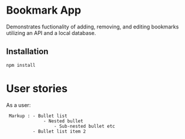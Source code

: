 # Bookmark App
Demonstrates fuctionality of adding, removing, and editing bookmarks utilizing an API and a local database. 

## Installation
```
npm install
```
# User stories


As a user:


```
 Markup : - Bullet list
              - Nested bullet
                  - Sub-nested bullet etc
          - Bullet list item 2 
          
```          
